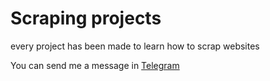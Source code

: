 # Scraping projects
every project has been made to learn how to scrap websites

You can send me a message in [Telegram](t.me/vova9199)
